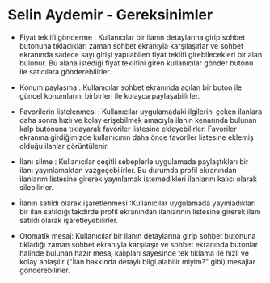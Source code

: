 # Selin Aydemir - Gereksinimler

- Fiyat teklifi gönderme : Kullanıcılar bir ilanın detaylarına girip sohbet butonuna tıkladıkları zaman sohbet ekranıyla karşılaşırlar ve sohbet ekranında sadece sayı girişi yapılabilen fiyat teklifi girebilecekleri bir alan bulunur. Bu alana istediği fiyat teklifini giren kullanıcılar gönder butonu ile satıcılara gönderebilirler.
 
- Konum paylaşma : Kullanıcılar sohbet ekranında açılan bir buton ile güncel konumlarını birbirleri ile kolayca paylaşabilirler.
  
- Favorilerin listelenmesi : Kullanıcılar uygulamadaki ilgilerini çeken ilanlara daha sonra hızlı ve kolay erişebilmek amacıyla ilanın kenarında bulunan kalp butonuna tıklayarak favoriler listesine ekleyebilirler. Favoriler ekranına girdiğimizde kullanıcının daha önce favoriler listesine eklemiş olduğu ilanlar görüntülenir.
  
- İlanı silme : Kullanıcılar çeşitli sebeplerle uygulamada paylaştıkları bir ilanı yayınlamaktan vazgeçebilirler. Bu durumda profil ekranından ilanlarım listesine girerek yayınlamak istemedikleri ilanlarını kalıcı olarak silebilirler.
  
- İlanın satıldı olarak işaretlenmesi :Kullanıcılar uygulamada yayınladıkları bir ilan satıldığı takdirde profil ekranından ilanlarının listesine girerek ilanı satıldı olarak işaretleyebilirler.
  
- Otomatik mesaj: Kullanıcılar bir ilanın detaylarına girip sohbet butonuna tıkladığı zaman sohbet ekranıyla karşılaşır ve sohbet ekranında butonlar halinde bulunan hazır mesaj kalıpları sayesinde tek tıklama ile hızlı ve kolay anlaşılır ("İlan hakkında detaylı bilgi alabilir miyim?" gibi) mesajlar gönderebilirler.



